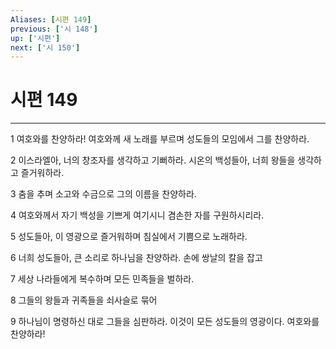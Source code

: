 ```yaml
---
Aliases: [시편 149]
previous: ['시 148']
up: ['시편']
next: ['시 150']
---
```

# 시편 149

***


1 여호와를 찬양하라! 여호와께 새 노래를 부르며 성도들의 모임에서 그를 찬양하라. 

2 이스라엘아, 너의 창조자를 생각하고 기뻐하라. 시온의 백성들아, 너희 왕들을 생각하고 즐거워하라. 

3 춤을 추며 소고와 수금으로 그의 이름을 찬양하라. 

4 여호와께서 자기 백성을 기쁘게 여기시니 겸손한 자를 구원하시리라. 

5 성도들아, 이 영광으로 즐거워하며 침실에서 기쁨으로 노래하라. 

6 너희 성도들아, 큰 소리로 하나님을 찬양하라. 손에 쌍날의 칼을 잡고 

7 세상 나라들에게 복수하며 모든 민족들을 벌하라. 

8 그들의 왕들과 귀족들을 쇠사슬로 묶어 

9 하나님이 명령하신 대로 그들을 심판하라. 이것이 모든 성도들의 영광이다. 여호와를 찬양하라!
